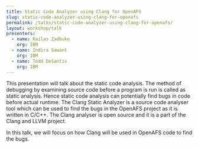 ```yaml
---
title: Static Code Analyzer using Clang for OpenAFS
slug: static-code-analyzer-using-clang-for-openafs
permalink: /talks/static-code-analyzer-using-clang-for-openafs/
layout: workshop/talk
presenters:
  - name: Kailas Zadbuke
    org: IBM
  - name: Indira Sawant
    org: IBM
  - name: Todd DeSantis
    org: IBM
---
```


This presentation will talk about the static code analysis. The method of
debugging by examining source code before a program is run is called as static
analysis. Hence static code analysis can potentially find bugs in code before
actual runtime.  The Clang Static Analyzer is a source code analyser tool which
can be used to find the bugs in the OpenAFS project as it is written in C/C++.
The Clang analyser is open source and it is a part of the Clang and LLVM
project.

In this talk, we will focus on how Clang will be used in OpenAFS code to find
the bugs.
